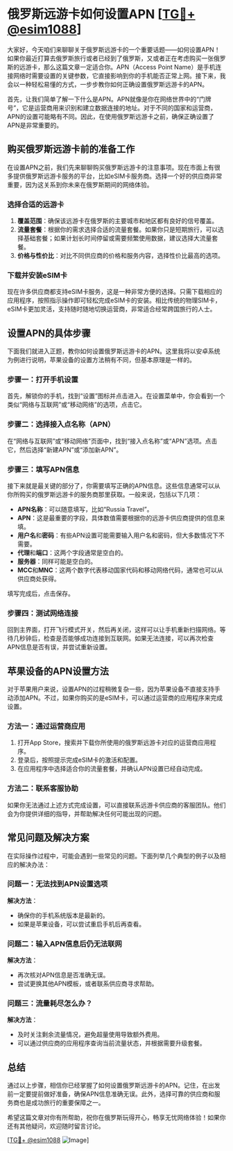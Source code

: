 # 俄罗斯远游卡如何设置APN [[TG💪+ @esim1088](https://t.me/s/esim1088)]

大家好，今天咱们来聊聊关于俄罗斯远游卡的一个重要话题——如何设置APN！如果你最近打算去俄罗斯旅行或者已经到了俄罗斯，又或者正在考虑购买一张俄罗斯的远游卡，那么这篇文章一定适合你。APN（Access Point Name）是手机连接网络时需要设置的关键参数，它直接影响到你的手机能否正常上网。接下来，我会以一种轻松易懂的方式，一步步教你如何正确设置俄罗斯远游卡的APN。

首先，让我们简单了解一下什么是APN。APN就像是你在网络世界中的“门牌号”，它是运营商用来识别和建立数据连接的地址。对于不同的国家和运营商，APN的设置可能略有不同。因此，在使用俄罗斯远游卡之前，确保正确设置了APN是非常重要的。

## 购买俄罗斯远游卡前的准备工作

在设置APN之前，我们先来聊聊购买俄罗斯远游卡的注意事项。现在市面上有很多提供俄罗斯远游卡服务的平台，比如eSIM卡服务商。选择一个好的供应商非常重要，因为这关系到你未来在俄罗斯期间的网络体验。

### 选择合适的远游卡

1. **覆盖范围**：确保该远游卡在俄罗斯的主要城市和地区都有良好的信号覆盖。
2. **流量套餐**：根据你的需求选择合适的流量套餐。如果你只是短期旅行，可以选择基础套餐；如果计划长时间停留或需要频繁使用数据，建议选择大流量套餐。
3. **价格与性价比**：对比不同供应商的价格和服务内容，选择性价比最高的选项。

### 下载并安装eSIM卡

现在许多供应商都支持eSIM卡服务，这是一种非常方便的选择。只需下载相应的应用程序，按照指示操作即可轻松完成eSIM卡的安装。相比传统的物理SIM卡，eSIM卡更加灵活，支持随时随地切换运营商，非常适合经常跨国旅行的人士。

## 设置APN的具体步骤

下面我们就进入正题，教你如何设置俄罗斯远游卡的APN。这里我将以安卓系统为例进行说明，苹果设备的设置方法稍有不同，但基本原理是一样的。

### 步骤一：打开手机设置

首先，解锁你的手机，找到“设置”图标并点击进入。在设置菜单中，你会看到一个类似“网络与互联网”或“移动网络”的选项，点击它。

### 步骤二：选择接入点名称（APN）

在“网络与互联网”或“移动网络”页面中，找到“接入点名称”或“APN”选项。点击它，然后选择“新建APN”或“添加新APN”。

### 步骤三：填写APN信息

接下来就是最关键的部分了，你需要填写正确的APN信息。这些信息通常可以从你所购买的俄罗斯远游卡的服务商那里获取。一般来说，包括以下几项：

- **APN名称**：可以随意填写，比如“Russia Travel”。
- **APN**：这是最重要的字段，具体数值需要根据你的远游卡供应商提供的信息来填。
- **用户名**和**密码**：有些APN设置可能需要输入用户名和密码，但大多数情况下不需要。
- **代理**和**端口**：这两个字段通常是空白的。
- **服务器**：同样可能是空白的。
- **MCC**和**MNC**：这两个数字代表移动国家代码和移动网络代码，通常也可以从供应商处获得。

填写完成后，点击保存。

### 步骤四：测试网络连接

回到主界面，打开飞行模式开关，然后再关闭，这样可以让手机重新扫描网络。等待几秒钟后，检查是否能够成功连接到互联网。如果无法连接，可以再次检查APN信息是否有误，并尝试重新设置。

## 苹果设备的APN设置方法

对于苹果用户来说，设置APN的过程稍微复杂一些，因为苹果设备不直接支持手动添加APN。不过，如果你购买的是eSIM卡，可以通过运营商的应用程序来完成设置。

### 方法一：通过运营商应用

1. 打开App Store，搜索并下载你所使用的俄罗斯远游卡对应的运营商应用程序。
2. 登录后，按照提示完成eSIM卡的激活和配置。
3. 在应用程序中选择适合你的流量套餐，并确认APN设置已经自动完成。

### 方法二：联系客服协助

如果你无法通过上述方式完成设置，可以直接联系远游卡供应商的客服团队。他们会为你提供详细的指导，并帮助解决任何可能出现的问题。

## 常见问题及解决方案

在实际操作过程中，可能会遇到一些常见的问题。下面列举几个典型的例子以及相应的解决办法：

### 问题一：无法找到APN设置选项

**解决方法**：
- 确保你的手机系统版本是最新的。
- 如果是苹果设备，可以尝试重启手机后再查看。

### 问题二：输入APN信息后仍无法联网

**解决方法**：
- 再次核对APN信息是否准确无误。
- 尝试更换其他APN模板，或者联系供应商寻求帮助。

### 问题三：流量耗尽怎么办？

**解决方法**：
- 及时关注剩余流量情况，避免超量使用导致额外费用。
- 可以通过供应商的应用程序查询当前流量状态，并根据需要升级套餐。

## 总结

通过以上步骤，相信你已经掌握了如何设置俄罗斯远游卡的APN。记住，在出发前一定要提前做好准备，确保APN信息准确无误。此外，选择可靠的供应商和服务商也是成功旅行的重要保障之一。

希望这篇文章对你有所帮助，祝你在俄罗斯玩得开心，畅享无忧网络体验！如果你还有其他疑问，欢迎随时留言讨论。

[[TG💪+ @esim1088](https://t.me/s/esim1088) ![Image](https://i.postimg.cc/4NQfJmqS/Snipaste-2025-05-13-00-14-12.png)]